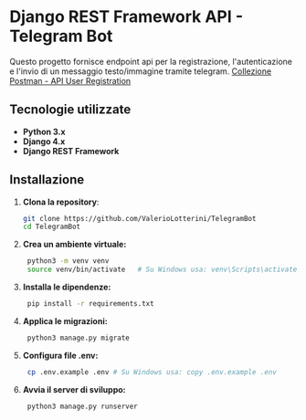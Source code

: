 # Django REST Framework API - Telegram Bot


Questo progetto fornisce endpoint api per la registrazione, l'autenticazione e l'invio di un messaggio testo/immagine tramite telegram.
[Collezione Postman - API User Registration](https://www.postman.com/science-observer-42026254/telegrambot/collection/6w42u30/telegram-bot)

## Tecnologie utilizzate

- **Python 3.x**
- **Django 4.x**
- **Django REST Framework**

## Installazione

1. **Clona la repository**:
   ```bash
   git clone https://github.com/ValerioLotterini/TelegramBot
   cd TelegramBot
2. **Crea un ambiente virtuale:**
   ```bash
    python3 -m venv venv
    source venv/bin/activate   # Su Windows usa: venv\Scripts\activate
3. **Installa le dipendenze:**
   ```bash
    pip install -r requirements.txt
4. **Applica le migrazioni:**
   ```bash
    python3 manage.py migrate
5. **Configura file .env:**
   ```bash
    cp .env.example .env # Su Windows usa: copy .env.example .env
6. **Avvia il server di sviluppo:**
   ```bash
    python3 manage.py runserver 